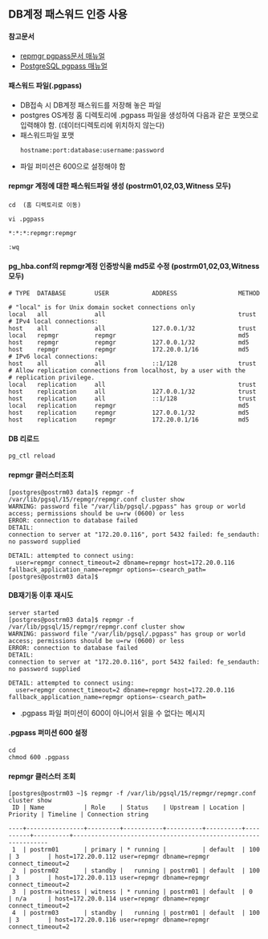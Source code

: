 ## DB계정 패스워드 인증 사용

#### 참고문서
- [repmgr pgpass문서 매뉴얼](https://www.repmgr.org/docs/5.1/configuration-password-management.html)
- [PostgreSQL pgpass 매뉴얼](https://www.postgresql.org/docs/current/libpq-pgpass.html)

#### 패스워드 파일(.pgpass)
- DB접속 시 DB계정 패스워드를 저장해 놓은 파일
- postgres OS계정 홈 디렉토리에 .pgpass 파일을 생성하여 다음과 같은 포맷으로 입력해야 함. (데이터디렉토리에 위치하지 않는다)
- 패스워드파일 포맷
  ```
  hostname:port:database:username:password
  ```
- 파일 퍼미션은 600으로 설정해야 함

#### repmgr 계정에 대한 패스워드파일 생성 (postrm01,02,03,Witness 모두)
```
cd  (홈 디렉토리로 이동)

vi .pgpass

*:*:*:repmgr:repmgr

:wq
```

#### pg_hba.conf의 repmgr계정 인증방식을 md5로 수정 (postrm01,02,03,Witness 모두)
```
# TYPE  DATABASE        USER            ADDRESS                 METHOD

# "local" is for Unix domain socket connections only
local   all             all                                     trust
# IPv4 local connections:
host    all             all             127.0.0.1/32            trust
local   repmgr          repmgr                                  md5
host    repmgr          repmgr          127.0.0.1/32            md5
host    repmgr          repmgr          172.20.0.1/16           md5     # IPv6 local connections:
host    all             all             ::1/128                 trust
# Allow replication connections from localhost, by a user with the
# replication privilege.
local   replication     all                                     trust
host    replication     all             127.0.0.1/32            trust
host    replication     all             ::1/128                 trust
local   replication     repmgr                                  md5
host    replication     repmgr          127.0.0.1/32            md5
host    replication     repmgr          172.20.0.1/16           md5
```

#### DB 리로드
```
pg_ctl reload
```

#### repmgr 클러스터조회
```
[postgres@postrm03 data]$ repmgr -f /var/lib/pgsql/15/repmgr/repmgr.conf cluster show
WARNING: password file "/var/lib/pgsql/.pgpass" has group or world access; permissions should be u=rw (0600) or less
ERROR: connection to database failed
DETAIL:
connection to server at "172.20.0.116", port 5432 failed: fe_sendauth: no password supplied

DETAIL: attempted to connect using:
  user=repmgr connect_timeout=2 dbname=repmgr host=172.20.0.116 fallback_application_name=repmgr options=-csearch_path=
[postgres@postrm03 data]$
```

#### DB재기동 이후 재시도
```
server started
[postgres@postrm03 data]$ repmgr -f /var/lib/pgsql/15/repmgr/repmgr.conf cluster show
WARNING: password file "/var/lib/pgsql/.pgpass" has group or world access; permissions should be u=rw (0600) or less
ERROR: connection to database failed
DETAIL:
connection to server at "172.20.0.116", port 5432 failed: fe_sendauth: no password supplied

DETAIL: attempted to connect using:
  user=repmgr connect_timeout=2 dbname=repmgr host=172.20.0.116 fallback_application_name=repmgr options=-csearch_path=
```
- .pgpass 파일 퍼미션이 600이 아니어서 읽을 수 없다는 메시지


#### .pgpass 퍼미션 600 설정
```
cd 
chmod 600 .pgpass
```

#### repmgr 클러스터 조회
```
[postgres@postrm03 ~]$ repmgr -f /var/lib/pgsql/15/repmgr/repmgr.conf cluster show
 ID | Name           | Role    | Status    | Upstream | Location | Priority | Timeline | Connection string

----+----------------+---------+-----------+----------+----------+----------+----------+---------------------------------------------------------------
 1  | postrm01       | primary | * running |          | default  | 100      | 3        | host=172.20.0.112 user=repmgr dbname=repmgr connect_timeout=2
 2  | postrm02       | standby |   running | postrm01 | default  | 100      | 3        | host=172.20.0.113 user=repmgr dbname=repmgr connect_timeout=2
 3  | postrm-witness | witness | * running | postrm01 | default  | 0        | n/a      | host=172.20.0.114 user=repmgr dbname=repmgr connect_timeout=2
 4  | postrm03       | standby |   running | postrm01 | default  | 100      | 3        | host=172.20.0.116 user=repmgr dbname=repmgr connect_timeout=2
```
